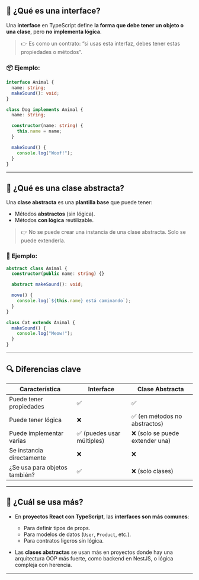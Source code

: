 ## 🧩 ¿Qué es una **interface**?

Una **interface** en TypeScript define **la forma que debe tener un objeto o una clase**, pero **no implementa lógica**.

> 👉 Es como un contrato: “si usas esta interfaz, debes tener estas propiedades o métodos”.

### 📦 Ejemplo:

```ts
interface Animal {
  name: string;
  makeSound(): void;
}

class Dog implements Animal {
  name: string;

  constructor(name: string) {
    this.name = name;
  }

  makeSound() {
    console.log("Woof!");
  }
}
```

---

## 🧱 ¿Qué es una **clase abstracta**?

Una **clase abstracta** es una **plantilla base** que puede tener:

* Métodos **abstractos** (sin lógica).
* Métodos **con lógica** reutilizable.

> 👉 No se puede crear una instancia de una clase abstracta. Solo se puede extenderla.

### 🧪 Ejemplo:

```ts
abstract class Animal {
  constructor(public name: string) {}

  abstract makeSound(): void;

  move() {
    console.log(`${this.name} está caminando`);
  }
}

class Cat extends Animal {
  makeSound() {
    console.log("Meow!");
  }
}
```

---

## 🔍 Diferencias clave

| Característica                | Interface                 | Clase Abstracta                |
| ----------------------------- | ------------------------- | ------------------------------ |
| Puede tener propiedades       | ✅                         | ✅                              |
| Puede tener lógica            | ❌                         | ✅ (en métodos no abstractos)   |
| Puede implementar varias      | ✅ (puedes usar múltiples) | ❌ (solo se puede extender una) |
| Se instancia directamente     | ❌                         | ❌                              |
| ¿Se usa para objetos también? | ✅                         | ❌ (solo clases)                |

---

## 🧠 ¿Cuál se usa más?

* En **proyectos React con TypeScript**, las **interfaces son más comunes**:

  * Para definir tipos de props.
  * Para modelos de datos (`User`, `Product`, etc.).
  * Para contratos ligeros sin lógica.

* Las **clases abstractas** se usan más en proyectos donde hay una arquitectura OOP más fuerte, como backend en NestJS, o lógica compleja con herencia.
---
